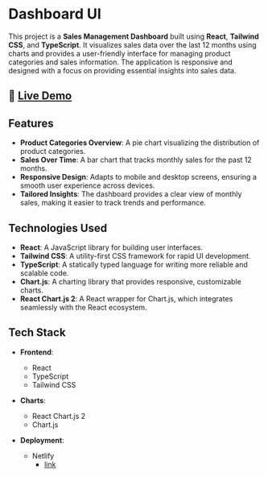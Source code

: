 # Dashboard UI

This project is a **Sales Management Dashboard** built using **React**, **Tailwind CSS**, and **TypeScript**. It visualizes sales data over the last 12 months using charts and provides a user-friendly interface for managing product categories and sales information. The application is responsive and designed with a focus on providing essential insights into sales data.

## 🔗 [Live Demo](https://dashboard-ui-s.netlify.app)

## Features

- **Product Categories Overview**: A pie chart visualizing the distribution of product categories.
- **Sales Over Time**: A bar chart that tracks monthly sales for the past 12 months.
- **Responsive Design**: Adapts to mobile and desktop screens, ensuring a smooth user experience across devices.
- **Tailored Insights**: The dashboard provides a clear view of monthly sales, making it easier to track trends and performance.

## Technologies Used

- **React**: A JavaScript library for building user interfaces.
- **Tailwind CSS**: A utility-first CSS framework for rapid UI development.
- **TypeScript**: A statically typed language for writing more reliable and scalable code.
- **Chart.js**: A charting library that provides responsive, customizable charts.
- **React Chart.js 2**: A React wrapper for Chart.js, which integrates seamlessly with the React ecosystem.

## Tech Stack

- **Frontend**: 
  - React
  - TypeScript
  - Tailwind CSS

- **Charts**:
  - React Chart.js 2
  - Chart.js
  
- **Deployment**:
  - Netlify
    - [link](https://dashboard-ui-s.netlify.app)

